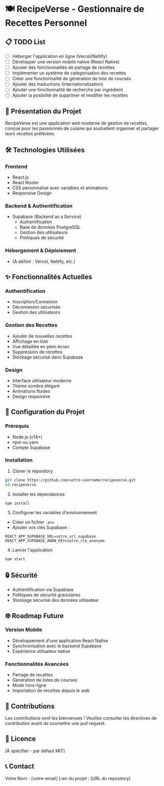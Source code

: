 # 🍽️ RecipeVerse - Gestionnaire de Recettes Personnel

## 📋 TODO List
- [ ] Héberger l'application en ligne (Vercel/Netlify)
- [ ] Développer une version mobile native (React Native)
- [ ] Ajouter des fonctionnalités de partage de recettes
- [ ] Implémenter un système de catégorisation des recettes
- [ ] Créer une fonctionnalité de génération de liste de courses
- [ ] Ajouter des traductions (internationalisation)
- [ ] Ajouter une fonctionnalité de recherche par ingrédient
- [ ] Ajouter la posibilité de supprimer et modifier les recettes

## 🚀 Présentation du Projet

RecipeVerse est une application web moderne de gestion de recettes, conçue pour les passionnés de cuisine qui souhaitent organiser et partager leurs recettes préférées.

## 🛠️ Technologies Utilisées

### Frontend
- React.js
- React Router
- CSS personnalisé avec variables et animations
- Responsive Design

### Backend & Authentification
- Supabase (Backend as a Service)
  - Authentification
  - Base de données PostgreSQL
  - Gestion des utilisateurs
  - Politiques de sécurité

### Hébergement & Déploiement
- (À définir : Vercel, Netlify, etc.)

## ✨ Fonctionnalités Actuelles

### Authentification
- Inscription/Connexion
- Déconnexion sécurisée
- Gestion des utilisateurs

### Gestion des Recettes
- Ajouter de nouvelles recettes
- Affichage en liste
- Vue détaillée en plein écran
- Suppression de recettes
- Stockage sécurisé dans Supabase

### Design
- Interface utilisateur moderne
- Thème sombre élégant
- Animations fluides
- Design responsive

## 🔧 Configuration du Projet

### Prérequis
- Node.js (v14+)
- npm ou yarn
- Compte Supabase

### Installation

1. Cloner le repository
```bash
git clone https://github.com/votre-username/recipeverse.git
cd recipeverse
```

2. Installer les dépendances
```bash
npm install
```

3. Configurer les variables d'environnement
- Créer un fichier `.env`
- Ajouter vos clés Supabase :
```
REACT_APP_SUPABASE_URL=votre_url_supabase
REACT_APP_SUPABASE_ANON_KEY=votre_clé_anonyme
```

4. Lancer l'application
```bash
npm start
```

## 🔒 Sécurité

- Authentification via Supabase
- Politiques de sécurité granulaires
- Stockage sécurisé des données utilisateur

## 🌐 Roadmap Future

### Version Mobile
- Développement d'une application React Native
- Synchronisation avec le backend Supabase
- Expérience utilisateur native

### Fonctionnalités Avancées
- Partage de recettes
- Génération de listes de courses
- Mode hors-ligne
- Importation de recettes depuis le web

## 🤝 Contributions

Les contributions sont les bienvenues ! Veuillez consulter les directives de contribution avant de soumettre une pull request.

## 📄 Licence

[À spécifier - par défaut MIT]

## 📞 Contact

Votre Nom - [votre-email]
Lien du projet : [URL du repository]
